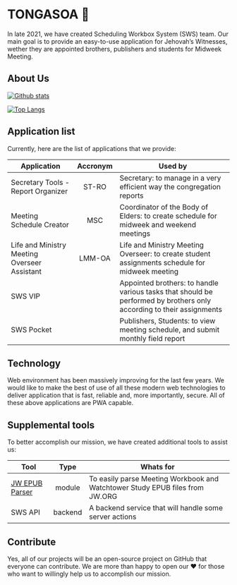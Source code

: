 # TONGASOA 👋

In late 2021, we have created Scheduling Workbox System (SWS) team. Our main goal is to provide an easy-to-use application for Jehovah’s Witnesses, wether they are appointed brothers, publishers and students for Midweek Meeting.

## About Us

[![Github stats](https://github-readme-stats.vercel.app/api?username=sws2apps&count_private=true&theme=radical&show_icons=true)](https://github.com/anuraghazra/github-readme-stats)

[![Top Langs](https://github-readme-stats.vercel.app/api/top-langs/?username=sws2apps)](https://github.com/anuraghazra/github-readme-stats)

## Application list

Currently, here are the list of applications that we provide:

| Application                                   | Accronym  | Used by |
| --------------------------------------------- | :-------: | ------- |
| Secretary Tools - Report Organizer            | ST-RO     | Secretary: to manage in a very efficient way the congregation reports |
| Meeting Schedule Creator                      | MSC       | Coordinator of the Body of Elders: to create schedule for midweek and weekend meetings |
| Life and Ministry Meeting Overseer Assistant  | LMM-OA    | Life and Ministry Meeting Overseer: to create student assignments schedule for midweek meeting |
| SWS VIP                                       |           | Appointed brothers: to handle various tasks that should be performed by brothers only according to their assignments |
| SWS Pocket                                    |           | Publishers, Students: to view meeting schedule, and submit monthly field report |

## Technology

Web environment has been massively improving for the last few years. We would like to make the best of use of all these modern web technologies to deliver application that is fast, reliable and, more importantly, secure. All of these above applications are PWA capable.

## Supplemental tools

To better accomplish our mission, we have created additional tools to assist us:

| Tool           | Type    | Whats for |
| -------------- | :-----: | --------- |
| [JW EPUB Parser](https://github.com/sws2apps/jw-epub-parser#readme) | module  | To easily parse Meeting Workbook and Watchtower Study EPUB files from JW.ORG |
| SWS API        | backend | A backend service that will handle some server actions |

## Contribute

Yes, all of our projects will be an open-source project on GitHub that everyone can contribute. We are more than happy to open our ❤️ for those who want to willingly help us to accomplish our mission.
